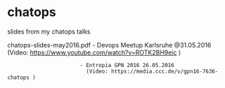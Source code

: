 # chatops
slides from my chatops talks

chatops-slides-may2016.pdf - Devops Meetup Karlsruhe @31.05.2016
                             (Video: https://www.youtube.com/watch?v=ROTK2BH9eic )

                           - Entropia GPN 2016 26.05.2016 
                             (Video: https://media.ccc.de/v/gpn16-7636-chatops )
